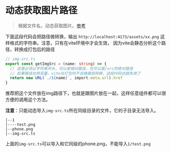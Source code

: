 # 动态获取图片路径

> 根据文件名，动态获取图片。[参考](https://cn.vitejs.dev/guide/assets.html#new-url-url-import-meta-url)

下面这段代码会把路径做转换，输出 `http://localhost:4173/assets/xx.png` 这样格式的字符串。注意，只有在vite环境中才会生效，
因为vite会静态分析这个路径，转换成打包后的路径

```ts
// img-src.ts
export const getImgSrc = (name: string) => {
  // 这里必须以字符串开头，可以是相对路径，也可以是/src的绝对路径
  // 如果路径也用变量，vite在打包时不会做路径转换，这段代码也就失效了
  return new URL(`./${name}`, import.meta.url).href
}
```

推荐把这个文件放在img路径下，也就是跟图片放在一起，这样任意组件都可以很方便的调用这个方法。

**注意**：只能动态导入`img-src.ts`所在同级目录的文件，它的子目录无法导入。

```text
|--1
|----test.png
|--phone.png
|--img-src.ts
```

上面的`img-src.ts`可以导入和它同级的phone.png，不能导入`1/test.png`